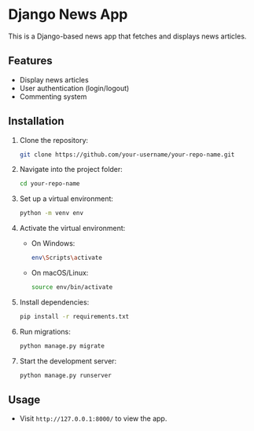 # Django News App

This is a Django-based news app that fetches and displays news articles.

## Features

- Display news articles
- User authentication (login/logout)
- Commenting system

## Installation

1. Clone the repository:
    ```bash
    git clone https://github.com/your-username/your-repo-name.git
    ```

2. Navigate into the project folder:
    ```bash
    cd your-repo-name
    ```

3. Set up a virtual environment:
    ```bash
    python -m venv env
    ```

4. Activate the virtual environment:
    - On Windows:
        ```bash
        env\Scripts\activate
        ```
    - On macOS/Linux:
        ```bash
        source env/bin/activate
        ```

5. Install dependencies:
    ```bash
    pip install -r requirements.txt
    ```

6. Run migrations:
    ```bash
    python manage.py migrate
    ```

7. Start the development server:
    ```bash
    python manage.py runserver
    ```

## Usage

- Visit `http://127.0.0.1:8000/` to view the app.
